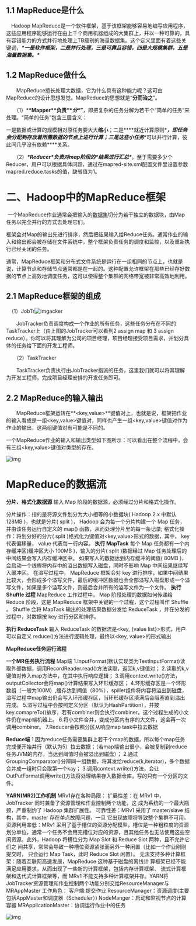 ## 1.1 MapReduce是什么

　Hadoop MapReduce是一个软件框架，基于该框架能够容易地编写应用程序，这些应用程序能够运行在由上千个商用机器组成的大集群上，并以一种可靠的，具有容错能力的方式并行地处理上TB级别的海量数据集。这个定义里面有着这些关键词，***\*一是软件框架，二是并行处理，三是可靠且容错，四是大规模集群，五是海量数据集。\****

## 1.2 MapReduce做什么

　　MapReduce擅长处理大数据，它为什么具有这种能力呢？这可由MapReduce的设计思想发觉。MapReduce的思想就是“**分而治之**”。

　　（1）***\*Mapper\**负责“\**分\**”**，即把复杂的任务分解为若干个“简单的任务”来处理。“简单的任务”包含三层含义：

一是数据或计算的规模相对原任务要大大**缩小**；二是***\*就近计算原则\****，即任务会分配到存放着所需数据的节点上进行计算；三是这些小任务***\*可以并行计算，彼此间几乎没有依赖\****关系。

　　（2）***\*Reducer\****负责对map阶段的***\*结果进行汇总\****。至于需要多少个Reducer，用户可以根据具体问题，通过在mapred-site.xml配置文件里设置参数mapred.reduce.tasks的值，缺省值为1。

# 二、Hadoop中的MapReduce框架

​      一个MapReduce作业通常会把输入的[数据集](https://so.csdn.net/so/search?q=数据集&spm=1001.2101.3001.7020)切分为若干独立的数据块，由Map任务以完全并行的方式去处理它们。

​      框架会对Map的输出先进行排序，然后把结果输入给Reduce任务。通常作业的输入和输出都会被存储在文件系统中，整个框架负责任务的调度和监控，以及重新执行已经关闭的任务。

​      通常，MapReduce框架和分布式文件系统是运行在一组相同的节点上，也就是说，计算节点和存储节点通常都是在一起的。这种配置允许框架在那些已经存好数据的节点上高效地调度任务，这可以使得整个集群的网络带宽被非常高效地利用。

## 2.1 MapReduce框架的组成



　（1）JobTr![img](http://images.cnitblog.com/blog/381412/201312/21154930-a8557192283247449ce5a4adabc7585d.png)acker

　　JobTracker负责调度构成一个作业的所有任务，这些任务分布在不同的TaskTracker上（由上图的JobTracker可以看到2 assign map 和 3 assign reduce）。你可以将其理解为公司的项目经理，项目经理接受项目需求，并划分具体的任务给下面的开发工程师。

　　（2）TaskTracker

　　TaskTracker负责执行由JobTracker指派的任务，这里我们就可以将其理解为开发工程师，完成项目经理安排的开发任务即可。

## 2.2 MapReduce的输入输出

　　MapReduce框架运转在**<key,value>**键值对上，也就是说，框架把作业的输入看成是一组<key,value>键值对，同样也产生一组<key,value>键值对作为作业的输出，这两组键值对有可能是不同的。

一个MapReduce作业的输入和输出类型如下图所示：可以看出在整个流程中，会有三组<key,value>键值对类型的存在。

![img](http://images.cnitblog.com/blog/381412/201502/121334513709082.png)

# MapReduce的数据流

**分片、格式化数据源**
输入 Map 阶段的数据源，必须经过分片和格式化操作。

分片操作：指的是将源文件划分为大小相等的小数据块( Hadoop 2.x 中默认 128MB )，也就是分片( split )，
Hadoop 会为每一个分片构建一个 Map 任务，并由该任务运行自定义的 map() 函数，从而处理分片里的每一条记录;
格式化操作：将划分好的分片( split )格式化为键值对<key,value>形式的数据，其中， key 代表偏移量， value 代表每一行内容。
**执行 MapTask**
每个 Map 任务都有一个内存缓冲区(缓冲区大小 100MB )，输入的分片( split )数据经过 Map 任务处理后的中间结果会写入内存缓冲区中。
如果写人的数据达到内存缓冲的阈值( 80MB )，会启动一个线程将内存中的溢出数据写入磁盘，同时不影响 Map 中间结果继续写入缓冲区。
在溢写过程中， MapReduce 框架会对 key 进行排序，如果中间结果比较大，会形成多个溢写文件，最后的缓冲区数据也会全部溢写入磁盘形成一个溢写文件，如果是多个溢写文件，则最后合并所有的溢写文件为一个文件。
**执行 Shuffle 过程**
MapReduce 工作过程中， Map 阶段处理的数据如何传递给 Reduce 阶段，这是 MapReduce 框架中关键的一个过程，这个过程叫作 Shuffle 。
Shuffle 会将 MapTask 输出的处理结果数据分发给 ReduceTask ，并在分发的过程中，对数据按 key 进行分区和排序。

**执行 ReduceTask**
输入 ReduceTask 的数据流是<key, {value list}>形式，用户可以自定义 reduce()方法进行逻辑处理，最终以<key, value>的形式输出

**MapReduce任务运行流程**

**一个MR任务执行流程**
Map端
1.InputFormat(默认实现类为TextInputFormat)读取外部数据，调用RecordReader.read()方法读取，返回k,v键值对；
2.读取的k,v键值对传入map方法中，在其中执行响应逻辑；
3.调用context.write()方法，outputCollector会将map()计算结果写入环形缓存区；
4.环形缓存区是一个环形数组（一般为100M）,缓存达到阈值（80%），spiller组件将内容将溢出到磁盘，溢写过程中map输出仍会写入环形缓存区，当环形缓存区填满后会阻塞直到溢出完成。
5.溢写过程中会按照定义分区（默认为HashPartition），并按key.comapreTo()排序，若有combiner则会执行combiner。这个过程生成的小文件仍在map端机器上。
6.将小文件合并，变成分区内有序的大文件，这会再一次调用combiner。
7.Reducer会按照分区从响应map task中拉去数据

**Reduce端**
1.因为reduce任务需要集群上若干个map的数据，所以每个map任务完成便开始并行（默认为5）拉去数据；（若map端输出很小，会被复制到reduce任务JVM的内存，当达到阈值时会被溢出到磁盘）；
2.通过GroupingComparator()分辨同一组数据，将其发给reduce(k,iterator)，多个数据合并成一组时只会取第一个kay；
3.调用context.wriite()方法，会让OutPutFormat调用write()方法将处理结果存入数据仓库，写的只有一个分区的文件。

**YARN(MR2)工作机制**
MRv1存在各种局限：
扩展性差：在 MRv1 中，JobTracker 同时兼备了资源管理和作业控制两个功能，这 成为系统的一个最大瓶颈，严重制约了 Hadoop 集群扩展性。
可靠性差：MRv1 采用了 master/slave 结构，其中，master 存在单点故障问题，一旦 它出现故障将导致整个集群不可用。
资源利用率低：MRv1 采用了基于槽位的资源分配模型，槽位是一种粗粒度的资源 划分单位，通常一个任务不会用完槽位对应的资源，且其他任务也无法使用这些空 闲资源。此外，Hadoop 将槽位分为 Map Slot 和 Reduce Slot 两种，且不允许它们之 间共享，常常会导致一种槽位资源紧张而另外一种闲置（比如一个作业刚刚提交时， 只会运行 Map Task，此时 Reduce Slot 闲置）。
无法支持多种计算框架：随着互联网高速发展，MapReduce 这种基于磁盘的离线计 算框架已经不能满足应用要求，从而出现了一些新的计算框架，包括内存计算框架、 流式计算框架和迭代式计算框架等，而 MRv1 不能支持多种计算框架并存。YARN将JobTracker资源管理和作业控制两个功能分别交给ResourceManager与MRAppMaster
工作角色：
客户端:提交作业
ResourceManager：资源调度(主要包括AppMaster和调度器（Scheduler）)
NodeManger：启动和监视节点的计算容器
MRApplicationMaster：协调运行作业中的任务


![img](https://img-blog.csdnimg.cn/202009131733401.png?x-oss-process=image/watermark,type_ZmFuZ3poZW5naGVpdGk,shadow_10,text_aHR0cHM6Ly9ibG9nLmNzZG4ubmV0L3dlaXhpbl80MzQxODM5MA==,size_16,color_FFFFFF,t_70#pic_center)
